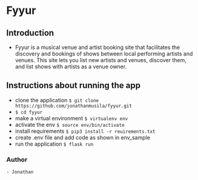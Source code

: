 # Fyyur 

## Introduction
- Fyyur is a musical venue and artist booking site that facilitates the discovery and bookings of shows between local performing artists and venues. This site lets you list new artists and venues, discover them, and list shows with artists as a venue owner.

## Instructions about running the app
- clone the application `$ git clone https://github.com/jonathanmusila/fyyur.git`
- `$ cd fyyur`
- make a virtual environment `$ virtualenv env`
- activate the env `$ source env/bin/activate`
- install requirements `$ pip3 install -r reuirements.txt`
- create .env file and add code as shown in env_sample
- run the application `$ flask run`

### Author
    - Jonathan 